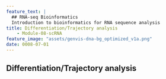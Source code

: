 ```yaml
---
feature_text: |
  ## RNA-seq Bioinformatics
  Introduction to bioinformatics for RNA sequence analysis
title: Differentiation/Trajectory analysis
    - Module-08-scRNA
feature_image: "assets/genvis-dna-bg_optimized_v1a.png"
date: 0008-07-01
---
```


## Differentiation/Trajectory analysis

